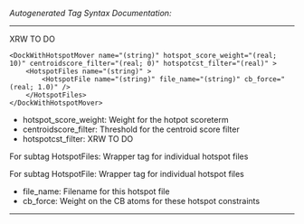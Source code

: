 _Autogenerated Tag Syntax Documentation:_

---
XRW TO DO

```
<DockWithHotspotMover name="(string)" hotspot_score_weight="(real; 10)" centroidscore_filter="(real; 0)" hotspotcst_filter="(real)" >
    <HotspotFiles name="(string)" >
        <HotspotFile name="(string)" file_name="(string)" cb_force="(real; 1.0)" />
    </HotspotFiles>
</DockWithHotspotMover>
```

-   hotspot_score_weight: Weight for the hotpot scoreterm
-   centroidscore_filter: Threshold for the centroid score filter
-   hotspotcst_filter: XRW TO DO


For subtag HotspotFiles: Wrapper tag for individual hotspot files



For subtag HotspotFile: Wrapper tag for individual hotspot files

-   file_name: Filename for this hotspot file
-   cb_force: Weight on the CB atoms for these hotspot constraints

---
